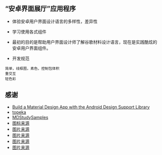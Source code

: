 ## “安卓界面展厅”应用程序
- 体验安卓用户界面设计语言的多样性，差异性
- 学习使用各式组件
- 最初的目的是帮助用户界面设计师了解谷歌材料设计语言，现在是实践酷炫的安卓用户界面组件。

- 开发规范
```
简单，线框图，素色，控制包体积
重交互
轻色彩
```

## 感谢
- [Build a Material Design App with the Android Design Support Library
](https://codelabs.developers.google.com/codelabs/material-design-style/#0)
- [topeka](https://github.com/android/topeka)
- [MDStudySamples](https://github.com/Mike-bel/MDStudySamples)
- [图标来源](https://www.iconfont.cn)
- [图片来源](https://www.flickr.com/photos/globalfoto/48888298322/sizes/l/)
- [图片来源](https://www.flickr.com/photos/rdrcollection/6259499387/sizes/o/)
- [图片来源](https://www.flickr.com/photos/steveberardi/15397116582/sizes/l/)
- [图片来源](https://www.ippawards.com/2019-photographers-of-the-year/)
